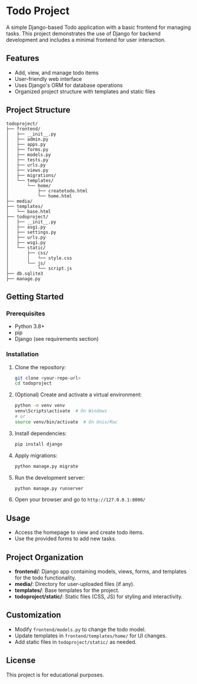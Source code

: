 # Todo Project

A simple Django-based Todo application with a basic frontend for managing tasks. This project demonstrates the use of Django for backend development and includes a minimal frontend for user interaction.

## Features

- Add, view, and manage todo items
- User-friendly web interface
- Uses Django's ORM for database operations
- Organized project structure with templates and static files

## Project Structure

```
todoproject/
├── frontend/
│   ├── __init__.py
│   ├── admin.py
│   ├── apps.py
│   ├── forms.py
│   ├── models.py
│   ├── tests.py
│   ├── urls.py
│   ├── views.py
│   ├── migrations/
│   └── templates/
│       └── home/
│           ├── createtodo.html
│           └── home.html
├── media/
├── templates/
│   └── base.html
├── todoproject/
│   ├── __init__.py
│   ├── asgi.py
│   ├── settings.py
│   ├── urls.py
│   ├── wsgi.py
│   └── static/
│       ├── css/
│       │   └── style.css
│       └── js/
│           └── script.js
├── db.sqlite3
├── manage.py
```

## Getting Started

### Prerequisites

- Python 3.8+
- pip
- Django (see requirements section)

### Installation

1. Clone the repository:

   ```sh
   git clone <your-repo-url>
   cd todoproject
   ```

2. (Optional) Create and activate a virtual environment:

   ```sh
   python -m venv venv
   venv\Scripts\activate  # On Windows
   # or
   source venv/bin/activate  # On Unix/Mac
   ```

3. Install dependencies:

   ```sh
   pip install django
   ```

4. Apply migrations:

   ```sh
   python manage.py migrate
   ```

5. Run the development server:

   ```sh
   python manage.py runserver
   ```

6. Open your browser and go to `http://127.0.0.1:8000/`

## Usage

- Access the homepage to view and create todo items.
- Use the provided forms to add new tasks.

## Project Organization

- **frontend/**: Django app containing models, views, forms, and templates for the todo functionality.
- **media/**: Directory for user-uploaded files (if any).
- **templates/**: Base templates for the project.
- **todoproject/static/**: Static files (CSS, JS) for styling and interactivity.

## Customization

- Modify `frontend/models.py` to change the todo model.
- Update templates in `frontend/templates/home/` for UI changes.
- Add static files in `todoproject/static/` as needed.

## License

This project is for educational purposes.
